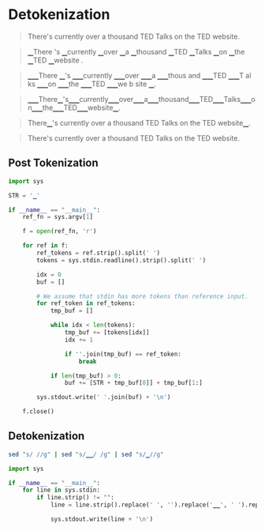 # Detokenization

>There's currently over a thousand TED Talks on the TED website.

>▁There 's ▁currently ▁over ▁a ▁thousand ▁TED ▁Talks ▁on ▁the ▁TED ▁website .

>▁▁There ▁'s ▁▁currently ▁▁over ▁▁a ▁▁thous and ▁▁TED ▁▁T al ks ▁▁on ▁▁the ▁▁TED ▁▁we b site ▁.

>▁▁There▁'s▁▁currently▁▁over▁▁a▁▁thousand▁▁TED▁▁Talks▁▁on▁▁the▁▁TED▁▁website▁.

> There▁'s currently over a thousand TED Talks on the TED website▁.

> There's currently over a thousand TED Talks on the TED website.

## Post Tokenization

```python
import sys

STR = '▁'

if __name__ == "__main__":
    ref_fn = sys.argv[1]

    f = open(ref_fn, 'r')

    for ref in f:
        ref_tokens = ref.strip().split(' ')
        tokens = sys.stdin.readline().strip().split(' ')

        idx = 0
        buf = []

        # We assume that stdin has more tokens than reference input.
        for ref_token in ref_tokens:
            tmp_buf = []

            while idx < len(tokens):
                tmp_buf += [tokens[idx]]
                idx += 1

                if ''.join(tmp_buf) == ref_token:
                    break

            if len(tmp_buf) > 0:
                buf += [STR + tmp_buf[0]] + tmp_buf[1:]

        sys.stdout.write(' '.join(buf) + '\n')

    f.close()
```

## Detokenization

```bash
sed "s/ //g" | sed "s/▁▁/ /g" | sed "s/▁//g"
```

```python
import sys

if __name__ == "__main__":
    for line in sys.stdin:
        if line.strip() != "":
            line = line.strip().replace(' ', '').replace('▁▁', ' ').replace('▁', '')

            sys.stdout.write(line + '\n')
```